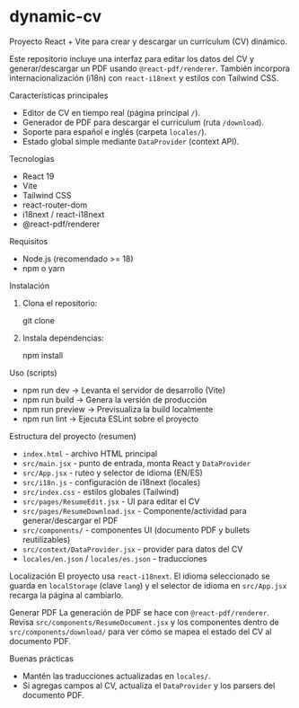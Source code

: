 # dynamic-cv

Proyecto React + Vite para crear y descargar un currículum (CV) dinámico.

Este repositorio incluye una interfaz para editar los datos del CV y generar/descargar un PDF usando `@react-pdf/renderer`. También incorpora internacionalización (i18n) con `react-i18next` y estilos con Tailwind CSS.

Características principales

- Editor de CV en tiempo real (página principal `/`).
- Generador de PDF para descargar el currículum (ruta `/download`).
- Soporte para español e inglés (carpeta `locales/`).
- Estado global simple mediante `DataProvider` (context API).

Tecnologías

- React 19
- Vite
- Tailwind CSS
- react-router-dom
- i18next / react-i18next
- @react-pdf/renderer

Requisitos

- Node.js (recomendado >= 18)
- npm o yarn

Instalación

1. Clona el repositorio:

   git clone <repo>

2. Instala dependencias:

   npm install

Uso (scripts)

- npm run dev -> Levanta el servidor de desarrollo (Vite)
- npm run build -> Genera la versión de producción
- npm run preview -> Previsualiza la build localmente
- npm run lint -> Ejecuta ESLint sobre el proyecto

Estructura del proyecto (resumen)

- `index.html` - archivo HTML principal
- `src/main.jsx` - punto de entrada, monta React y `DataProvider`
- `src/App.jsx` - ruteo y selector de idioma (EN/ES)
- `src/i18n.js` - configuración de i18next (locales)
- `src/index.css` - estilos globales (Tailwind)
- `src/pages/ResumeEdit.jsx` - UI para editar el CV
- `src/pages/ResumeDownload.jsx` - Componente/actividad para generar/descargar el PDF
- `src/components/` - componentes UI (documento PDF y bullets reutilizables)
- `src/context/DataProvider.jsx` - provider para datos del CV
- `locales/en.json` / `locales/es.json` - traducciones

Localización
El proyecto usa `react-i18next`. El idioma seleccionado se guarda en `localStorage` (clave `lang`) y el selector de idioma en `src/App.jsx` recarga la página al cambiarlo.

Generar PDF
La generación de PDF se hace con `@react-pdf/renderer`. Revisa `src/components/ResumeDocument.jsx` y los componentes dentro de `src/components/download/` para ver cómo se mapea el estado del CV al documento PDF.

Buenas prácticas

- Mantén las traducciones actualizadas en `locales/`.
- Si agregas campos al CV, actualiza el `DataProvider` y los parsers del documento PDF.
